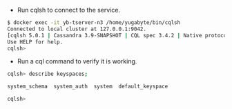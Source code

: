 - Run cqlsh to connect to the service.

```sh
$ docker exec -it yb-tserver-n3 /home/yugabyte/bin/cqlsh
Connected to local cluster at 127.0.0.1:9042.
[cqlsh 5.0.1 | Cassandra 3.9-SNAPSHOT | CQL spec 3.4.2 | Native protocol v4]
Use HELP for help.
cqlsh> 
```

- Run a cql command to verify it is working.

```sh
cqlsh> describe keyspaces;

system_schema  system_auth  system  default_keyspace

cqlsh> 
```
